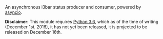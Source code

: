 An asynchronous i3bar status producer and consumer, powered by [asyncio][0].

**Disclaimer**: This module requires [Python 3.6][1], which as of the time of
writing (December 1st, 2016), it has not yet been released, it is projected
to be released on December 16th.

[0]: https://docs.python.org/3/library/asyncio.html
[1]: https://www.python.org/dev/peps/pep-0494/
